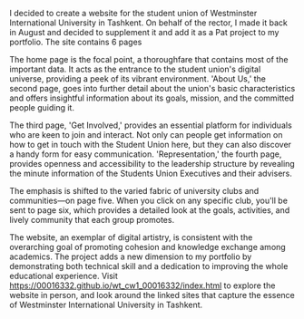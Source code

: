 I decided to create a website for the student union of Westminster International University in Tashkent. On behalf of the rector, I made it back in August and decided to supplement it and add it as a Pat project to my portfolio. The site contains 6 pages

The home page is the focal point, a thoroughfare that contains most of the important data. It acts as the entrance to the student union's digital universe, providing a peek of its vibrant environment. 'About Us,' the second page, goes into further detail about the union's basic characteristics and offers insightful information about its goals, mission, and the committed people guiding it.

The third page, 'Get Involved,' provides an essential platform for individuals who are keen to join and interact. Not only can people get information on how to get in touch with the Student Union here, but they can also discover a handy form for easy communication. 'Representation,' the fourth page, provides openness and accessibility to the leadership structure by revealing the minute information of the Students Union Executives and their advisers.

The emphasis is shifted to the varied fabric of university clubs and communities—on page five. When you click on any specific club, you'll be sent to page six, which provides a detailed look at the goals, activities, and lively community that each group promotes.

The website, an exemplar of digital artistry, is consistent with the overarching goal of promoting cohesion and knowledge exchange among academics. The project adds a new dimension to my portfolio by demonstrating both technical skill and a dedication to improving the whole educational experience. Visit https://00016332.github.io/wt_cw1_00016332/index.html to explore the website in person, and look around the linked sites that capture the essence of Westminster International University in Tashkent.


